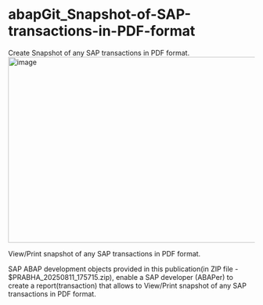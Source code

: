 # abapGit_Snapshot-of-SAP-transactions-in-PDF-format
Create Snapshot of any SAP transactions in PDF format.
<img width="690" height="379" alt="image" src="https://github.com/user-attachments/assets/2dfc76fe-d54c-4dcf-895a-83c94df49856" />


View/Print snapshot of any SAP transactions in PDF format. 

SAP ABAP development objects provided in this publication(in ZIP file - $PRABHA_20250811_175715.zip),
enable a SAP developer (ABAPer) to create a report(transaction) that 
allows to View/Print snapshot of any SAP transactions in PDF format.
